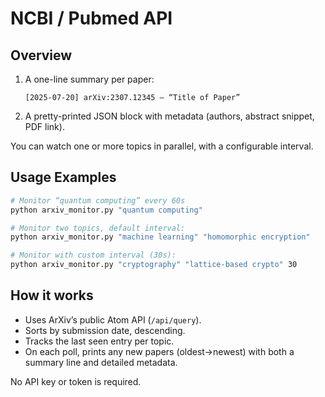 # NCBI / Pubmed API


## Overview

1. A one-line summary per paper:

   ```
   [2025-07-20] arXiv:2307.12345 – “Title of Paper”
   ```
2. A pretty-printed JSON block with metadata (authors, abstract snippet, PDF link).

You can watch one or more topics in parallel, with a configurable interval.

## Usage Examples

```bash
# Monitor “quantum computing” every 60s
python arxiv_monitor.py "quantum computing"

# Monitor two topics, default interval:
python arxiv_monitor.py "machine learning" "homomorphic encryption"

# Monitor with custom interval (30s):
python arxiv_monitor.py "cryptography" "lattice-based crypto" 30
```

## How it works

* Uses ArXiv’s public Atom API (`/api/query`).
* Sorts by submission date, descending.
* Tracks the last seen entry per topic.
* On each poll, prints any new papers (oldest→newest) with both a summary line and detailed metadata.

No API key or token is required.

